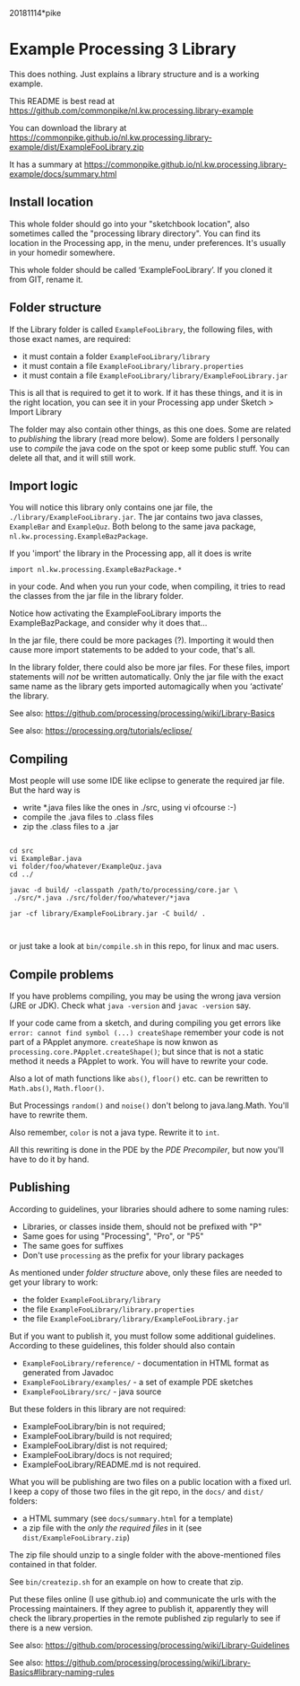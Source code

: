 20181114*pike
# Example Processing 3 Library

This does nothing. Just explains a library structure and is a working example.

This README is best read at 
https://github.com/commonpike/nl.kw.processing.library-example

You can download the library at 
https://commonpike.github.io/nl.kw.processing.library-example/dist/ExampleFooLibrary.zip

It has a summary at 
https://commonpike.github.io/nl.kw.processing.library-example/docs/summary.html

## Install location

This whole folder should go into your "sketchbook location",
also sometimes called the "processing library directory".
You can find its location in the Processing app, in the menu,
under preferences. It's usually in your homedir somewhere.

This whole folder should be called ‘ExampleFooLibrary’.
If you cloned it from GIT, rename it.

## Folder structure

If the Library folder is called `ExampleFooLibrary`, the
following files, with those exact names, are required:

 - it must contain a folder `ExampleFooLibrary/library`
 - it must contain a file `ExampleFooLibrary/library.properties`
 - it must contain a file `ExampleFooLibrary/library/ExampleFooLibrary.jar`


This is all that is required to get it to work. 
If it has these things, and it is in the right location,
you can see it in your Processing app under Sketch > Import Library


The folder may also contain other things, as this
one does. Some are related to _publishing_ the library 
(read more below). Some are folders I personally use to 
_compile_ the java code on the spot or keep some public
stuff. You can delete all that, and it will still work.

## Import logic

You will notice this library only contains
one jar file, the `./library/ExampleFooLibrary.jar`. 
The jar contains two java classes, `ExampleBar` and `ExampleQuz`.
Both belong to the same java package, `nl.kw.processing.ExampleBazPackage`.

If you 'import' the library in the Processing app, all 
it does is write 

`import nl.kw.processing.ExampleBazPackage.*`

in your code. And when you run your code, when compiling,
it tries to read the classes from the jar file in the library folder.

Notice how activating the ExampleFooLibrary imports the 
ExampleBazPackage, and consider why it does that…

In the jar file, there could be more packages (?). 
Importing it would then cause more import statements
to be added to your code, that's all.

In the library folder, there could also be more jar files. 
For these files, import statements will _not_ be written automatically.
Only the jar file with the exact same name as the library
gets imported automagically when you ‘activate’ the library.



See also:
https://github.com/processing/processing/wiki/Library-Basics

See also:
https://processing.org/tutorials/eclipse/

## Compiling 

Most people will use some IDE like eclipse to generate
the required jar file. But the hard way is

- write *.java files like the ones in ./src, using vi ofcourse :-)
- compile the .java files to .class files 
- zip the .class files to a .jar  

```

cd src
vi ExampleBar.java
vi folder/foo/whatever/ExampleQuz.java
cd ../

javac -d build/ -classpath /path/to/processing/core.jar \
 ./src/*.java ./src/folder/foo/whatever/*java

jar -cf library/ExampleFooLibrary.jar -C build/ .
  
  
```

or just take a look at `bin/compile.sh` in this repo,
for linux and mac users.

## Compile problems 

If you have problems compiling, you may be using the wrong java
version (JRE or JDK). Check what `java -version` and `javac -version` say.

If your code came from a sketch, and during compiling you get errors like 
``error: cannot find symbol (...) createShape``
remember your code is not part of a PApplet anymore. 
`createShape` is now knwon as `processing.core.PApplet.createShape()`;
but since that is not a  static method it needs a PApplet
to work. You will have to rewrite your code.

Also a lot of math functions like `abs()`, `floor()` etc. can
be rewritten to `Math.abs()`, `Math.floor()`. 

But Processings `random()` and `noise()` don't belong to 
java.lang.Math. You'll have to rewrite them.

Also remember, `color` is not a java type. Rewrite it to `int`.

All this rewriting is done in the PDE by the _PDE Precompiler_,
but now you'll have to do it by hand. 

## Publishing

According to guidelines, your libraries should adhere
to some naming rules:


  - Libraries, or classes inside them, should not be prefixed with "P" 
  - Same goes for using "Processing", "Pro", or "P5" 
  - The same goes for suffixes
  - Don't use ``processing`` as the prefix for your library packages
  
As mentioned under _folder structure_ above, 
only these files are needed to get your library to work:

 - the folder `ExampleFooLibrary/library`
 - the file `ExampleFooLibrary/library.properties`
 - the file `ExampleFooLibrary/library/ExampleFooLibrary.jar`

But if you want to publish it, you must follow some additional
guidelines. According to these guidelines, this folder 
should also contain

 - `ExampleFooLibrary/reference/` - documentation in HTML format as generated from Javadoc
 - `ExampleFooLibrary/examples/`  - a set of example PDE sketches 
 - `ExampleFooLibrary/src/` - java source

But these folders in this library are not required:

 - ExampleFooLibrary/bin  is not required;
 - ExampleFooLibrary/build is not required;
 - ExampleFooLibrary/dist is not required;
 - ExampleFooLibrary/docs is not required; 
 - ExampleFooLibrary/README.md is not required.


What you will be publishing are two files on a public location 
with a fixed url. I keep a copy of those two
files in the git repo, in the `docs/` and `dist/` folders:

 - a HTML summary (see `docs/summary.html` for a template)
 - a zip file with the *only the required files* in it (see `dist/ExampleFooLibrary.zip`)

The zip file should unzip to a single folder with the above-mentioned files 
contained in that folder.

See `bin/createzip.sh` for an example on how to create that zip.

Put these files online (I use github.io) and communicate
the urls with the Processing maintainers. If they agree
to publish it, apparently they will check the library.properties
in the remote published zip regularly to see if there is a new version.

See also:
https://github.com/processing/processing/wiki/Library-Guidelines

See also:
https://github.com/processing/processing/wiki/Library-Basics#library-naming-rules
